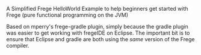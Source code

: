 A Simplified Frege HelloWorld Example to help beginners get started with Frege
(pure functional programming on the JVM)

Based on mperry's frege-gradle plugin, simply because the gradle plugin was
easier to get working with fregeIDE on Eclipse. The important bit is to ensure
that Eclipse and gradle are both using the *same* version of the Frege compiler.


